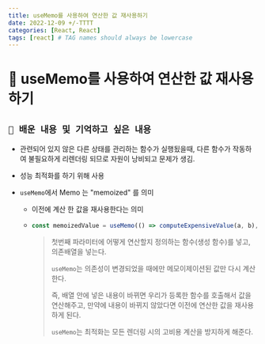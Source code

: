 ```yaml
---
title: useMemo를 사용하여 연산한 값 재사용하기
date: 2022-12-09 +/-TTTT
categories: [React, React]
tags: [react] # TAG names should always be lowercase
---
```


# 🔖 useMemo를 사용하여 연산한 값 재사용하기

## `📌 배운 내용 및 기억하고 싶은 내용`

- 관련되어 있지 않은 다른 상태를 관리하는 함수가 실행됬을때,  다른 함수가 작동하여 불필요하게 리렌더링 되므로 자원이 낭비되고 문제가 생김.

- 성능 최적화를 하기 위해 사용

- `useMemo`에서 Memo 는 "memoized" 를 의미

  -  이전에 계산 한 값을 재사용한다는 의미

  - ```jsx
    const memoizedValue = useMemo(() => computeExpensiveValue(a, b), [a, b]);
    ```

    > 첫번째 파라미터에  어떻게 연산할지 정의하는 함수(생성 함수)를 넣고, 의존배열을 넣는다.
    >
    > `useMemo`는 의존성이 변경되었을 때에만 메모이제이션된 값만 다시 계산 한다. 
    >
    > 즉, 배열 안에 넣은 내용이 바뀌면 우리가 등록한 함수를 호출해서 값을 연산해주고, 만약에 내용이 바뀌지 않았다면 이전에 연산한 값을 재사용하게 된다.
    >
    > `useMemo`는 최적화는 모든 렌더링 시의 고비용 계산을 방지하게 해준다.

